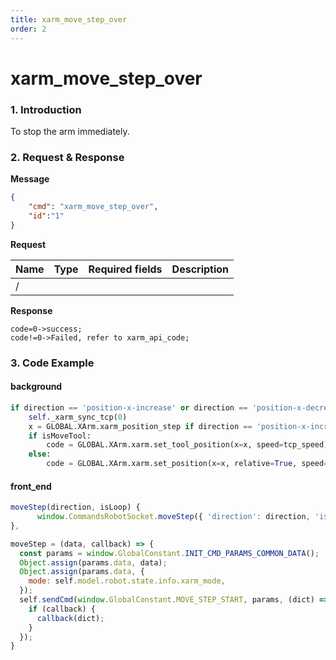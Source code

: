 ```yaml
---
title: xarm_move_step_over
order: 2
---
```

# xarm\_move\_step\_over

### 1. Introduction

To stop the arm immediately.

### 2. Request & Response


**Message**
```json
{
    "cmd": "xarm_move_step_over",
    "id":"1"
}
```


**Request**

<table data-full-width="true"><thead><tr><th>Name</th><th>Type</th><th>Required fields</th><th>Description</th></tr></thead><tbody><tr><td>/</td><td></td><td></td><td></td></tr></tbody></table>


**Response**
```
code=0->success;
code!=0->Failed, refer to xarm_api_code;
```



### 3. Code Example

#### background

```python
if direction == 'position-x-increase' or direction == 'position-x-decrease':
    self._xarm_sync_tcp(0)
    x = GLOBAL.XArm.xarm_position_step if direction == 'position-x-increase' else -GLOBAL.XArm.xarm_position_step
    if isMoveTool:
        code = GLOBAL.XArm.xarm.set_tool_position(x=x, speed=tcp_speed)
    else:
        code = GLOBAL.XArm.xarm.set_position(x=x, relative=True, speed=tcp_speed)
```

#### front\_end

```javascript
moveStep(direction, isLoop) {
      window.CommandsRobotSocket.moveStep({ 'direction': direction, 'isLoop': isLoop, 'isMoveTool': this.isToolCoord });
},

moveStep = (data, callback) => {
  const params = window.GlobalConstant.INIT_CMD_PARAMS_COMMON_DATA();
  Object.assign(params.data, data);
  Object.assign(params.data, {
    mode: self.model.robot.state.info.xarm_mode,
  });
  self.sendCmd(window.GlobalConstant.MOVE_STEP_START, params, (dict) => {
    if (callback) {
      callback(dict);
    }
  });
}
```
